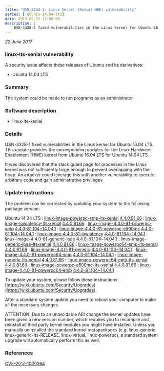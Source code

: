 ```yaml
---
title: "USN-3334-1: Linux kernel (Xenial HWE) vulnerability"
series: [ ubuntu-14.04-lts]
date: 2017-06-22 12:00:00
description: |
    USN-3328-1 fixed vulnerabilities in the Linux kernel for Ubuntu 16.04 LTS. This update provides the corresponding updates for the Linux Hardware Enablement (HWE) kernel from Ubuntu 16.04 LTS for Ubuntu 14.04 LTS.
--- 
```

 
 

*22 June 2017*

### linux-lts-xenial vulnerability

A security issue affects these releases of Ubuntu and its derivatives:

* Ubuntu 14.04 LTS

### Summary

The system could be made to run programs as an administrator. 

### Software description

* linux-lts-xenial 

### Details

USN-3328-1 fixed vulnerabilities in the Linux kernel for Ubuntu 16.04 LTS. This update provides the corresponding updates for the Linux Hardware Enablement (HWE) kernel from Ubuntu 16.04 LTS for Ubuntu 14.04 LTS.

It was discovered that the stack guard page for processes in the Linux kernel was not sufficiently large enough to prevent overlapping with the heap. An attacker could leverage this with another vulnerability to execute arbitrary code and gain administrative privileges 

### Update instructions

The problem can be corrected by updating your system to the following package version:

Ubuntu 14.04 LTS
 : [linux-image-powerpc-smp-lts-xenial](https://launchpad.net/ubuntu/+source/linux-lts-xenial) <span> [4.4.0.81.66](https://launchpad.net/ubuntu/+source/linux-lts-xenial/4.4.0-81.104~14.04.1) </span> 
 : [linux-image-lowlatency-lts-xenial](https://launchpad.net/ubuntu/+source/linux-lts-xenial) <span> [4.4.0.81.66](https://launchpad.net/ubuntu/+source/linux-lts-xenial/4.4.0-81.104~14.04.1) </span> 
 : [linux-image-4.4.0-81-powerpc-smp](https://launchpad.net/ubuntu/+source/linux-lts-xenial) <span> [4.4.0-81.104~14.04.1](https://launchpad.net/ubuntu/+source/linux-lts-xenial/4.4.0-81.104~14.04.1) </span> 
 : [linux-image-4.4.0-81-powerpc-e500mc](https://launchpad.net/ubuntu/+source/linux-lts-xenial) <span> [4.4.0-81.104~14.04.1](https://launchpad.net/ubuntu/+source/linux-lts-xenial/4.4.0-81.104~14.04.1) </span> 
 : [linux-image-4.4.0-81-lowlatency](https://launchpad.net/ubuntu/+source/linux-lts-xenial) <span> [4.4.0-81.104~14.04.1](https://launchpad.net/ubuntu/+source/linux-lts-xenial/4.4.0-81.104~14.04.1) </span> 
 : [linux-image-4.4.0-81-generic-lpae](https://launchpad.net/ubuntu/+source/linux-lts-xenial) <span> [4.4.0-81.104~14.04.1](https://launchpad.net/ubuntu/+source/linux-lts-xenial/4.4.0-81.104~14.04.1) </span> 
 : [linux-image-generic-lpae-lts-xenial](https://launchpad.net/ubuntu/+source/linux-lts-xenial) <span> [4.4.0.81.66](https://launchpad.net/ubuntu/+source/linux-lts-xenial/4.4.0-81.104~14.04.1) </span> 
 : [linux-image-powerpc64-smp-lts-xenial](https://launchpad.net/ubuntu/+source/linux-lts-xenial) <span> [4.4.0.81.66](https://launchpad.net/ubuntu/+source/linux-lts-xenial/4.4.0-81.104~14.04.1) </span> 
 : [linux-image-4.4.0-81-generic](https://launchpad.net/ubuntu/+source/linux-lts-xenial) <span> [4.4.0-81.104~14.04.1](https://launchpad.net/ubuntu/+source/linux-lts-xenial/4.4.0-81.104~14.04.1) </span> 
 : [linux-image-4.4.0-81-powerpc64-smp](https://launchpad.net/ubuntu/+source/linux-lts-xenial) <span> [4.4.0-81.104~14.04.1](https://launchpad.net/ubuntu/+source/linux-lts-xenial/4.4.0-81.104~14.04.1) </span> 
 : [linux-image-generic-lts-xenial](https://launchpad.net/ubuntu/+source/linux-lts-xenial) <span> [4.4.0.81.66](https://launchpad.net/ubuntu/+source/linux-lts-xenial/4.4.0-81.104~14.04.1) </span> 
 : [linux-image-powerpc64-emb-lts-xenial](https://launchpad.net/ubuntu/+source/linux-lts-xenial) <span> [4.4.0.81.66](https://launchpad.net/ubuntu/+source/linux-lts-xenial/4.4.0-81.104~14.04.1) </span> 
 : [linux-image-powerpc-e500mc-lts-xenial](https://launchpad.net/ubuntu/+source/linux-lts-xenial) <span> [4.4.0.81.66](https://launchpad.net/ubuntu/+source/linux-lts-xenial/4.4.0-81.104~14.04.1) </span> 
 : [linux-image-4.4.0-81-powerpc64-emb](https://launchpad.net/ubuntu/+source/linux-lts-xenial) <span> [4.4.0-81.104~14.04.1](https://launchpad.net/ubuntu/+source/linux-lts-xenial/4.4.0-81.104~14.04.1) </span> 

To update your system, please follow these instructions: [https://wiki.ubuntu.com/Security/Upgrades](https://wiki.ubuntu.com/Security/Upgrades).

After a standard system update you need to reboot your computer to make all the necessary changes.

ATTENTION: Due to an unavoidable ABI change the kernel updates have been given a new version number, which requires you to recompile and reinstall all third party kernel modules you might have installed. Unless you manually uninstalled the standard kernel metapackages (e.g. linux-generic, linux-generic-lts-RELEASE, linux-virtual, linux-powerpc), a standard system upgrade will automatically perform this as well. 

### References

 
 [CVE-2017-1000364](http://people.ubuntu.com/~ubuntu-security/cve/CVE-2017-1000364)
 

